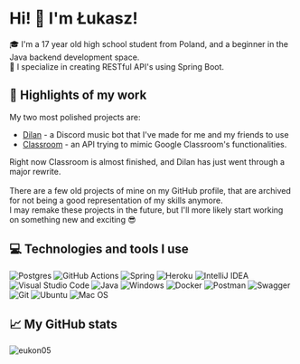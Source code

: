 <h1>Hi! 👋 I'm Łukasz!</h1>
🎓 I'm a 17 year old high school student from Poland, and a beginner in the Java backend development space.<br>
🌱 I specialize in creating RESTful API's using Spring Boot.

<h2>🔦 Highlights of my work</h2>
My two most polished projects are:

- [Dilan](https://github.com/Eukon05/dilanbot) - a Discord music bot that I've made for me and my friends to use
- [Classroom](https://github.com/Eukon05/classroom) - an API trying to mimic Google Classroom's functionalities.

Right now Classroom is almost finished, and Dilan has just went through a major rewrite.
<br><br>
There are a few old projects of mine on my GitHub profile, that are archived for not being a good representation of my skills anymore.<br>
I may remake these projects in the future, but I'll more likely start working on something new and exciting 😎

<h2>💻 Technologies and tools I use</h2>

![Postgres](https://img.shields.io/badge/postgres-%23316192.svg?style=for-the-badge&logo=postgresql&logoColor=white)
![GitHub Actions](https://img.shields.io/badge/github%20actions-%232671E5.svg?style=for-the-badge&logo=githubactions&logoColor=white)
![Spring](https://img.shields.io/badge/spring-%236DB33F.svg?style=for-the-badge&logo=spring&logoColor=white)
![Heroku](https://img.shields.io/badge/heroku-%23430098.svg?style=for-the-badge&logo=heroku&logoColor=white)
![IntelliJ IDEA](https://img.shields.io/badge/IntelliJIDEA-000000.svg?style=for-the-badge&logo=intellij-idea&logoColor=white)
![Visual Studio Code](https://img.shields.io/badge/Visual%20Studio%20Code-0078d7.svg?style=for-the-badge&logo=visual-studio-code&logoColor=white)
![Java](https://img.shields.io/badge/java-%23ED8B00.svg?style=for-the-badge&logo=java&logoColor=white)
![Windows](https://img.shields.io/badge/Windows-0078D6?style=for-the-badge&logo=windows&logoColor=white)
![Docker](https://img.shields.io/badge/docker-%230db7ed.svg?style=for-the-badge&logo=docker&logoColor=white)
![Postman](https://img.shields.io/badge/Postman-FF6C37?style=for-the-badge&logo=postman&logoColor=white)
![Swagger](https://img.shields.io/badge/-Swagger-%23Clojure?style=for-the-badge&logo=swagger&logoColor=white)
![Git](https://img.shields.io/badge/git-%23F05033.svg?style=for-the-badge&logo=git&logoColor=white)
![Ubuntu](https://img.shields.io/badge/Ubuntu-E95420?style=for-the-badge&logo=ubuntu&logoColor=white)
![Mac OS](https://img.shields.io/badge/mac%20os-000000?style=for-the-badge&logo=macos&logoColor=F0F0F0)

<h2>📈 My GitHub stats</h2>
<p><img align="left" src="https://github-readme-stats.vercel.app/api/?username=eukon05&show_icons=true&locale=en&theme=radical" alt="eukon05" /></p>
